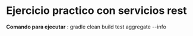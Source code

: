 Ejercicio practico con servicios rest
========================================================================================= 
 **Comando para ejecutar** : gradle clean build test aggregate --info